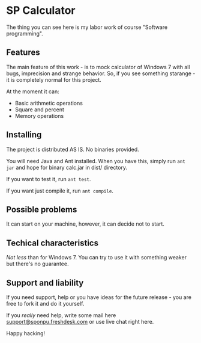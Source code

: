 # SP Calculator

The thing you can see here is my labor work of course "Software programming". 

## Features

The main feature of this work - is to mock calculator of Windows 7 with all bugs, imprecision and strange behavior.
So, if you see something starange - it is completely normal for this project.

At the moment it can:

*  Basic arithmetic operations
*  Square and percent
*  Memory operations

## Installing

The project is distributed AS IS. No binaries provided. 

You will need Java and Ant installed. When you have this, simply run ```ant jar``` and hope for binary calc.jar in dist/ directory.

If you want to test it, run ```ant test```.

If you want just compile it, run ```ant compile```.

## Possible problems

It can start on your machine, however, it can decide not to start. 

## Techical characteristics

_Not less_ than for Windows 7. You can try to use it with something weaker but there's no guarantee. 

## Support and liability

If you need support, help or you have ideas for the future release - you are free to fork it and do it yourself.

If you _really_ need help, write some mail here support@sponpu.freshdesk.com or use live chat right here.

Happy hacking!
